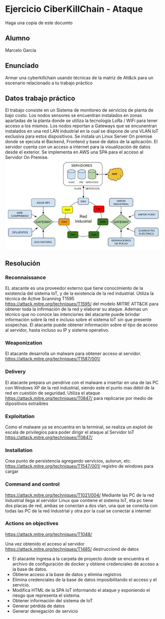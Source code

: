 # Ejercicio CiberKillChain - Ataque

Haga una copia de este documto

## Alumno

Marcelo García

## Enunciado

Armar una cyberkillchain usando técnicas de la matriz de Att&ck para un escenario relacionado a tu trabajo práctico


## Datos trabajo práctico

El trabajo consiste en un Sistema de monitoreo de servicios de planta de bajo costo. Los nodos sensores se encuentran instalados en zonas apartadas de la planta donde se utiliza la tecnología LoRa / WiFi para tener acceso a los mismos.
Los nodos reportan a Gateways que se encunentran instalados en una red LAN industrial en la cual se dispone de una VLAN IoT exclusiva para estos dispositivos.
Se instala un Linux Server On premise donde se ejecuta el Backend, Frontend y base de datos de la aplicaciòn.
El servidor cuenta con un acceso a internet para la visualización de datos desde el exterior.
Se implementa en AWS una SPA para el acceso al Servidor On Premise.
![](CIBS_ESQUEMARED.jpg)

## Resolución

### Reconnaissance

EL atacante es una proveedor externo que tiene conocimiento de la existencia del sistema IoT, y de la existencia de la red industrial.
Utiliza la técnica de Active Scanning T1595 https://attack.mitre.org/techniques/T1595/ del modelo MITRE ATT&CK para obtener toda la infirmación de la red y elaborar su ataque.
Ademas un técnico que no conoce las intenciones del atacante puede brindar informaciòn sobre la red e incluso sobre el sistema IoT sin que presente sospechas.
El atacante puede obtener información sobre el tipo de acceso al servidor, hasta incluso su IP y sistema operativo.

### Weaponization

El atacante desarrolla un malware para obtener acceso al servidor. https://attack.mitre.org/techniques/T1587/001/

### Delivery

El atacante prepara un pendrive con el malware a insertar en una de las PC con Windows XP de la red industrial, siendo este el punto mas débil de la red en cuestión de seguridad.
Utiliza el ataque https://attack.mitre.org/techniques/T0847/ para replicarse por medio de dipositivos extraíbles

### Exploitation

Como el malware ya se encuentra en la terminal, se realiza un exploit de escala de privilegios para poder dirigir el ataque al Servidor IoT
https://attack.mitre.org/techniques/T0847/



### Installation

Crea punto de persistencia agregando servicios, autorun, etc.
https://attack.mitre.org/techniques/T1547/001/ registro de windows para cargar


### Command and control

https://attack.mitre.org/techniques/T1021/004/
Mediante las PC de la red Industrial llega al servidor Linux que contiene el sistema IoT, eta pc tiene dos placas de red, ambas se conectan a dos vlan, una que se conecta con todas las PC  de la red industrial y otra por la cual se conectar a internet


### Actions on objectives

https://attack.mitre.org/techniques/T1048/

Una vez obtenido el acceso al servidor https://attack.mitre.org/techniques/T1485/  destrucciond de datos



 - El atacante ingresa a la carpeta de proyecto donde se encuentra el archivo de configuración de docker y obtiene credenciales de acceso a la base de datos.
 - Obtiene acceso a la base de datos y elimina registros 
 - Elimina credenciales de la base de datos imposibilitando el acceso y el servicio.
 - Modifica HTML de la SPA IoT informando el ataque y exponiendo el riesgo que representa el sistema.
 - Obtener información del sistema de IoT
 - Generar pérdida de datos
 - Generar denegación de servicio


  
